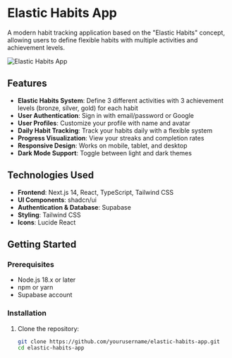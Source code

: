 # Elastic Habits App

A modern habit tracking application based on the "Elastic Habits" concept, allowing users to define flexible habits with multiple activities and achievement levels.

![Elastic Habits App](https://github.com/yourusername/elastic-habits-app/raw/main/public/app-screenshot.png)

## Features

- **Elastic Habits System**: Define 3 different activities with 3 achievement levels (bronze, silver, gold) for each habit
- **User Authentication**: Sign in with email/password or Google
- **User Profiles**: Customize your profile with name and avatar
- **Daily Habit Tracking**: Track your habits daily with a flexible system
- **Progress Visualization**: View your streaks and completion rates
- **Responsive Design**: Works on mobile, tablet, and desktop
- **Dark Mode Support**: Toggle between light and dark themes

## Technologies Used

- **Frontend**: Next.js 14, React, TypeScript, Tailwind CSS
- **UI Components**: shadcn/ui
- **Authentication & Database**: Supabase
- **Styling**: Tailwind CSS
- **Icons**: Lucide React

## Getting Started

### Prerequisites

- Node.js 18.x or later
- npm or yarn
- Supabase account

### Installation

1. Clone the repository:
   ```bash
   git clone https://github.com/yourusername/elastic-habits-app.git
   cd elastic-habits-app